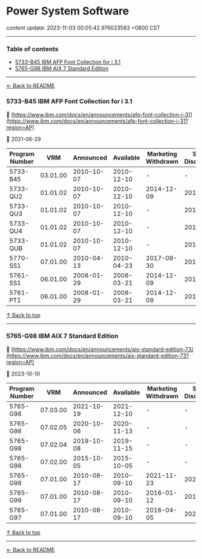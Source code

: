 # Power System Software

content update: 2023-11-03 00:05:42.976023583 +0800 CST

---

### Table of contents


- [5733-B45 IBM AFP Font Collection for i 3.1](#5733-b45-ibm-afp-font-collection-for-i-31)
- [5765-G98 IBM AIX 7 Standard Edition](#5765-g98-ibm-aix-7-standard-edition)

---

[← Back to README](../README.md)





### 5733-B45 IBM AFP Font Collection for i 3.1

🔗 [https://www.ibm.com/docs/en/announcements/afp-font-collection-i-31](https://www.ibm.com/docs/en/announcements/afp-font-collection-i-31?region=AP)

📅 2021-06-29

| Program Number | VRM | Announced | Available | Marketing Withdrawn | Service Discontinued |
| --- | --- | --- | --- | --- | --- |
| 5733-B45 | 03.01.00 | 2010-10-07 | 2010-12-10 | - | - |
| 5733-QU2 | 01.01.02 | 2010-10-07 | 2010-12-10 | 2014-12-09 | 2015-09-30 |
| 5733-QU3 | 01.01.02 | 2010-10-07 | 2010-12-10 | - | 2015-09-30 |
| 5733-QU4 | 01.01.02 | 2010-10-07 | 2010-12-10 | - | 2015-09-30 |
| 5733-QUB | 01.01.02 | 2010-10-07 | 2010-12-10 | - | 2015-09-30 |
| 5770-SS1 | 07.01.00 | 2010-04-13 | 2010-04-23 | 2017-09-30 | 2018-04-30 |
| 5761-SS1 | 06.01.00 | 2008-01-29 | 2008-03-21 | 2014-12-09 | 2015-09-30 |
| 5761-PT1 | 06.01.00 | 2008-01-29 | 2008-03-21 | 2014-12-09 | 2015-09-30 |





[↑ Back to top](#table-of-contents)

---





### 5765-G98 IBM AIX 7 Standard Edition

🔗 [https://www.ibm.com/docs/en/announcements/aix-standard-edition-73](https://www.ibm.com/docs/en/announcements/aix-standard-edition-73?region=AP)

📅 2023-10-10

| Program Number | VRM | Announced | Available | Marketing Withdrawn | Service Discontinued |
| --- | --- | --- | --- | --- | --- |
| 5765-G98 | 07.03.00 | 2021-10-19 | 2021-12-10 | - | - |
| 5765-G98 | 07.02.05 | 2020-10-06 | 2020-11-13 | - | - |
| 5765-G98 | 07.02.04 | 2019-10-08 | 2019-11-15 | - | - |
| 5765-G98 | 07.02.00 | 2015-10-05 | 2015-10-05 | - | - |
| 5765-G98 | 07.01.00 | 2010-08-17 | 2010-09-10 | 2021-11-23 | 2023-04-30 |
| 5765-G99 | 07.01.00 | 2010-08-17 | 2010-09-10 | 2016-01-12 | 2016-09-30 |
| 5765-G97 | 07.01.00 | 2010-08-17 | 2010-09-10 | 2016-04-05 | 2023-04-30 |





[↑ Back to top](#table-of-contents)

---



[← Back to README](../README.md)